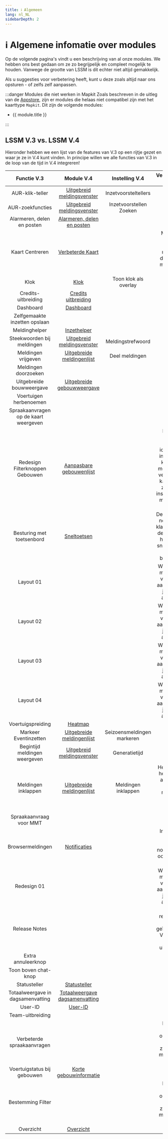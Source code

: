 ```yaml
---
title: ℹ️ Algemeen
lang: nl_NL
sidebarDepth: 2
---
```


# ℹ️ Algemene infomatie over modules

Op de volgende pagina's vindt u een beschrijving van al onze modules. We hebben ons best gedaan om ze zo begrijpelijk en compleet mogelijk te houden. Vanwege de grootte van LSSM is dit echter niet altijd gemakkelijk.

Als u suggesties voor verbetering heeft, kunt u deze zoals altijd naar ons opsturen - of zelfs zelf aanpassen.

:::danger Modules die niet werken in Mapkit
Zoals beschreven in de uitleg van de [Appstore](appstore.md), zijn er modules die helaas niet compatibel zijn met het kaarttype `Mapkit`. Dit zijn de volgende modules:
<ul>
    <li v-for="module in $themeConfig.variables.noMapkitModules.nl_NL" :key="module.title">
        <router-link :to="module.f">
            {{ module.title }}
        </router-link>
    </li>
</ul>
:::


## LSSM V.3 vs. LSSM V.4

Hieronder hebben we een lijst van de features van V.3 op een rijtje gezet en waar je ze in V.4 kunt vinden.
In principe willen we alle functies van V.3 in de loop van de tijd in V.4 integreren!

|              Functie V.3               |                   Module V.4                    |       Instelling V.4        |                                                                            Veranderingen / Tips                                                                            |
|:--------------------------------------:|:------------------------------------------------:|:----------------------------------:|:---------------------------------------------:|
|           AUR-klik-teller              | [Uitgebreid meldingsvenster][extendedCallWindow] |       Inzetvoorsteltellers         |                                               | 
|        AUR-zoekfuncties                | [Uitgebreid meldingsvenster][extendedCallWindow] |     Inzetvoorstellen Zoeken        |                                               |
|      Alarmeren, delen en posten        |           [Alarmeren, delen en posten][sap]      |                                    |                                               |
|               Kaart Centreren          |          [Verbeterde Kaart][extendedMap]         |                                    |  Momenteel alleen de statische modus, de dynamische modus komt nog. |
|                  Klok                  |                  [Klok][clock]                   |       Toon klok als overlay        |                                               |
|          Credits-uitbreiding           |     [Credits uitbreiding][creditsextension]      |                                    |                                               |
|               Dashboard                |             [Dashboard][dashboard]               |                                    |                                               |
|     Zelfgemaakte inzetten opslaan      |                                                  |                                    |                                               |
|             Meldinghelper              |           [Inzethelper][missionHelper]           |                                    |                                               |
|      Steekwoorden bij meldingen        | [Uitgebreid meldingsvenster][extendedCallWindow] |          Meldingstrefwoord         |                                               |
|           Meldingen vrijgeven          |  [Uitgebreide meldingenlijst][extendedCallList]  |           Deel meldingen           |                                               |
|          Meldingen doorzoeken          |                                                  |                                    |                                               |
|        Uitgebreide bouwweergave        | [Uitgebreide gebouwweergave][extendedBuilding]   |                                    |                                               |
|         Voertuigen herbenoemen         |                                                  |                                    |                                               |
| Spraakaanvragen op de kaart weergeven  |                                                  |                                    |                                               |
|    Redesign Filterknoppen Gebouwen     | [Aanpasbare gebouwenlijst][buildingListFilter]   |                                    | Er worden geen standaard iconen meer ingesteld. Je kan met de module in V.4 veel meer: Je kan het filter zelfstandig instellen, zowel met tekst als iconen! |
|       Besturing met toetsenbord        |             [Sneltoetsen][hotkeys]               |                                    | Deze module is nog lang niet klaar, maar met de tijd worden hier ook alle sneltoetsen uit V3 beschikbaar |
|               Layout 01                |                                                  |                                    |We willen een module voor vele layouts aanbieden, die je zelf kan aanpassen |
|               Layout 02                |                                                  |                                    |We willen een module voor vele layouts aanbieden, die je zelf kan aanpassen |
|               Layout 03                |                                                  |                                    |We willen een module voor vele layouts aanbieden, die je zelf kan aanpassen |
|               Layout 04                |                                                  |                                    |We willen een module voor vele layouts aanbieden, die je zelf kan aanpassen |
|           Voertuigspreiding            |                [Heatmap][heatmap]                |                                    |                                               |
|          Markeer Eventinzetten         |  [Uitgebreide meldingenlijst][extendedCallList]  |      Seizoensmeldingen markeren    |                                               |
|     Begintijd meldingen weergeven      | [Uitgebreid meldingsvenster][extendedCallWindow] |            Generatietijd           |                                               |
|         Meldingen inklappen            |  [Uitgebreide meldingenlijst][extendedCallList]  |         Meldingen inklappen        |Het tonen van het patiënten aantal, zit in dezelfde module als instelling `Huidige patiënten`|
|        Spraakaanvraag voor MMT         |                                                  |                                    |                                               |
|           Browsermeldingen             |         [Notificaties][notificationAlert]        |                                    |In V4 vind je diverse soorten notificaties die ook instelbaar zijn.|
|              Redesign 01               |                                                  |                                    |We willen een module voor vele layouts aanbieden, die je zelf kan aanpassen |
|             Release Notes              |                                                  |                                    |De releasenotes zijn geïntegreerd in V4 en kan je niet uitschakelen |
|           Extra annuleerknop           |                                                  |                                    |                                               |
|          Toon boven chat-knop          |                                                  |                                    |                                               |
|             Statusteller               |           [Statusteller][statusCounter]          |                                    |                                               |
|    Totaalweergave in dagsamenvatting   | [Totaalweergave dagsamenvatting][dailyCreditsSummary]  |                              |                                               |
|                User-ID                 |                [User-ID][userid]                 |                                    |                                               |
|            Team-uitbreiding            |                                                  |                                    |                                               |
|      Verbeterde spraakaanvragen        |                                                  |                                    |Is reeds in redesign opgenomen, een zelfstandige module komt nog. | 
|      Voertuigstatus bij gebouwen       |     [Korte gebouwinformatie][buildingHover]      |                                    |                                               |
|           Bestemming Filter            |                                                  |                                    |Is reeds in redesign opgenomen, een zelfstandige module komt nog. | 
|               Overzicht                |              [Overzicht][overview]               |                                    |                                               |

[extendedCallWindow]: modules/extendedCallWindow.md
[clock]: modules/clock.md
[dashboard]: modules/dashboard.md
[missionHelper]: modules/missionHelper.md
[extendedBuilding]: modules/extendedBuilding.md
[notificationAlert]: modules/notificationAlert.md
[statusCounter]: modules/statusCounter.md
[dailyCreditsSummary]: modules/dailyCreditsSummary.md
[userid]: modules/userid.md
[buildingHover]: modules/buildingHover.md
[overview]: modules/overview.md
[buildingListFilter]: modules/buildingListFilter.md
[extendedCallList]: modules/extendedCallList.md
[hotkeys]: modules/hotkeys.md
[extendedMap]: modules/extendedMap.md
[creditsextension]: modules/creditsextension.md
[heatmap]: modules/heatmap.md
[sap]: modules/shareAlliancePost.md
